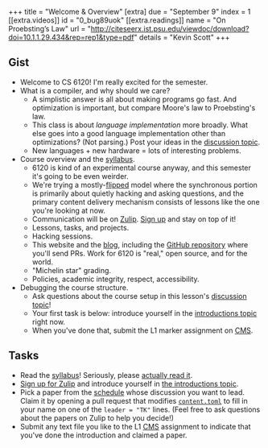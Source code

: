 +++
title = "Welcome & Overview"
[extra]
due = "September 9"
index = 1
[[extra.videos]]
id = "0_bug89uok"
[[extra.readings]]
name = "On Proebsting’s Law"
url = "http://citeseerx.ist.psu.edu/viewdoc/download?doi=10.1.1.29.434&rep=rep1&type=pdf"
details = "Kevin Scott"
+++

## Gist

* Welcome to CS 6120! I'm really excited for the semester.
* What is a compiler, and why should we care?
    * A simplistic answer is all about making programs go fast. And optimization is important, but compare Moore's law to Proebsting's law.
    * This class is about *language implementation* more broadly. What else goes into a good language implementation other than optimizations? (Not parsing.) Post your ideas in the [discussion topic][topic].
    * New languages + new hardware = lots of interesting problems.
* Course overview and the [syllabus][].
    * 6120 is kind of an experimental course anyway, and this semester it's going to be even weirder.
    * We're trying a mostly-[flipped][] model where the synchronous portion is primarily about quietly hacking and asking questions, and the primary content delivery mechanism consists of lessons like the one you're looking at now.
    * Communication will be on [Zulip][]. [Sign up][zulip-signup] and stay on top of it!
    * Lessons, tasks, and projects.
    * Hacking sessions.
    * This website and the [blog][], including the [GitHub repository][gh] where you'll send PRs. Work for 6120 is "real," open source, and for the world.
    * "Michelin star" grading.
    * Policies, academic integrity, respect, accessibility.
* Debugging the course structure.
    * Ask questions about the course setup in this lesson's [discussion topic][topic]!
    * Your first task is below: introduce yourself in the [introductions topic][intro] right now.
    * When you've done that, submit the L1 marker assignment on [CMS][].

## Tasks

* Read the [syllabus][]! Seriously, please [actually read it][s].
* [Sign up for Zulip][zulip-signup] and introduce yourself in [the introductions topic][intro].
* Pick a paper from the [schedule][] whose discussion you want to lead.
  Claim it by opening a pull request that modifies [`content.toml`][cont-gh] to fill in your name on one of the `leader = "TK"` lines.
  (Feel free to ask questions about the papers on Zulip to help you decide!)
* Submit any text file you like to the L1 [CMS][] assignment to indicate that you've done the introduction and claimed a paper.

[s]: https://www.cameo.com/v/5f2b392a0299b100202e624a
[intro]: https://cs6120.zulipchat.com/#narrow/stream/254729-general/topic/introductions
[flipped]: https://en.wikipedia.org/wiki/Flipped_classroom
[zulip-signup]: https://www.cs.cornell.edu/courses/cs6120/2022sp/private/zulip.html
[syllabus]: @/syllabus.md
[zulip]: https://cs6120.zulipchat.com
[blog]: @/blog/_index.md
[gh]: https://github.com/sampsyo/cs6120
[topic]: https://cs6120.zulipchat.com/#narrow/stream/254742-lessons/topic/1
[cms]: https://cmsx.cs.cornell.edu/
[schedule]: @/schedule.md
[cont-gh]: https://github.com/sampsyo/cs6120/blob/2022sp/data/content.toml
